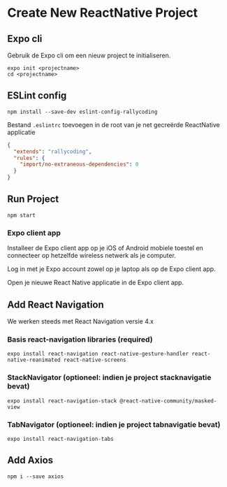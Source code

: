 # Create New ReactNative Project

## Expo cli

Gebruik de Expo cli om een nieuw project te initialiseren. 

```
expo init <projectname>
cd <projectname>
```

## ESLint config
```
npm install --save-dev eslint-config-rallycoding
```

Bestand `.eslintrc` toevoegen in de root van je net gecreërde ReactNative applicatie
```json
{
  "extends": "rallycoding",
  "rules": {
    "import/no-extraneous-dependencies": 0
  }
}
```
## Run Project

```
npm start
```

### Expo client app

Installeer de Expo client app op je iOS of Android mobiele toestel en connecteer op hetzelfde wireless netwerk als je computer.

Log in met je Expo account zowel op je laptop als op de Expo client app.

Open je nieuwe React Native applicatie in de Expo client app.

## Add React Navigation 

We werken steeds met React Navigation versie 4.x

### Basis react-navigation libraries (required)
```
expo install react-navigation react-native-gesture-handler react-native-reanimated react-native-screens
```

### StackNavigator (optioneel: indien je project stacknavigatie bevat)
```
expo install react-navigation-stack @react-native-community/masked-view
```

### TabNavigator (optioneel: indien je project tabnavigatie bevat)
```
expo install react-navigation-tabs
```

## Add Axios

```
npm i --save axios
```
